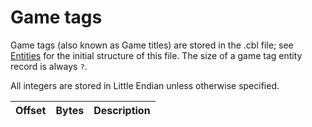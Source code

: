 # Game tags

Game tags (also known as Game titles) are stored in the .cbl file; see [Entities](entities.md) for the initial structure of this file.
The size of a game tag entity record is always `?`.

All integers are stored in Little Endian unless otherwise specified.

| Offset | Bytes | Description
| --- | --- | ---
